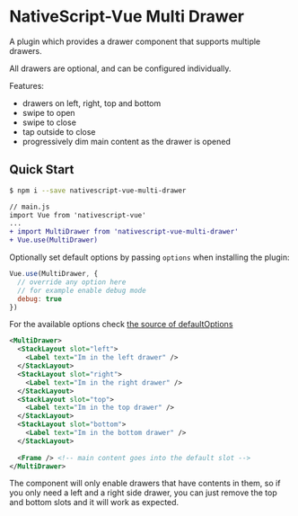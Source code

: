 # NativeScript-Vue Multi Drawer

A plugin which provides a drawer component that supports multiple drawers.

All drawers are optional, and can be configured individually.

Features:
 * drawers on left, right, top and bottom
 * swipe to open
 * swipe to close
 * tap outside to close
 * progressively dim main content as the drawer is opened
 
 ## Quick Start
 
 ```bash
$ npm i --save nativescript-vue-multi-drawer
 ```
 

```diff
// main.js
import Vue from 'nativescript-vue'
...
+ import MultiDrawer from 'nativescript-vue-multi-drawer'
+ Vue.use(MultiDrawer)
```

Optionally set default options by passing `options` when installing the plugin:
```js
Vue.use(MultiDrawer, { 
  // override any option here
  // for example enable debug mode
  debug: true
})
```

For the available options check [the source of defaultOptions](https://github.com/nativescript-vue/nativescript-vue-multi-drawer/blob/98df9f4d342ebae12c761e45f4f23f68c15fb094/index.js#L5-L76)

```xml
<MultiDrawer>
  <StackLayout slot="left">
    <Label text="Im in the left drawer" />  
  </StackLayout>
  <StackLayout slot="right">
    <Label text="Im in the right drawer" />  
  </StackLayout>
  <StackLayout slot="top">
    <Label text="Im in the top drawer" />  
  </StackLayout>
  <StackLayout slot="bottom">
    <Label text="Im in the bottom drawer" />  
  </StackLayout>
  
  <Frame /> <!-- main content goes into the default slot -->
</MultiDrawer>
```

The component will only enable drawers that have contents in them, so if you only need a left and a right side drawer, you can just remove the top and bottom slots and it will work as expected.

